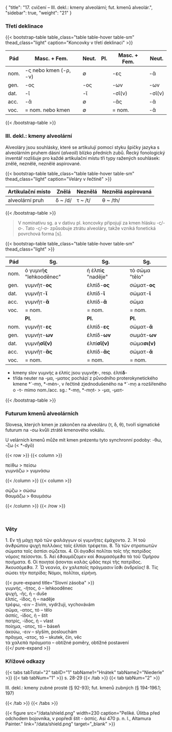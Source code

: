 {
    "title": "17. cvičení – III. dekl.: kmeny alveolární; fut. kmenů alveolár.",
    "sidebar": true,
    "weight": "21"
}

### Třetí deklinace

{{< bootstrap-table table_class="table table-hover table-sm" thead_class="light" caption="Koncovky v třetí deklinaci" >}}

| Pád  | Masc. + Fem.          | Neut. | Pl.  | Masc. + Fem. | Neut.  |
| ---- | --------------------- | ----- | ---- | ------------ | ------ |
| nom. | -ς nebo kmen (-ρ, -ν) | ∅     |      | -ες          | -ᾰ     |
| gen. | -ος                   | -ος   |      | -ων          | -ων    |
| dat. | -ῐ                    | -ῐ    |      | -σῐ(ν)       | -σῐ(ν) |
| acc. | -ᾰ                    | ∅     |      | -ᾰς          | -ᾰ     |
| voc. | = nom. nebo kmen      | ∅     |      | = nom.       | -ᾰ     |

 {{< /bootstrap-table >}}



### III. dekl.: kmeny alveolární

Alveoláry jsou souhlásky, které se artikulují pomocí styku špičky jazyka s alveolárním pruhem dásní (*alveoli*) blízko předních zubů. Řecký fonologický inventář rozlišuje pro každé artikulační místu tři typy ražených souhlásek: znělé, neznělé, neznělé aspirované.

{{< bootstrap-table table_class="table table-hover table-sm" thead_class="light" caption="Veláry v řečtině" >}}

| Artikulační místo | Znělá   | Neznělá | Neznělá aspirovaná |
| ----------------- | ------- | ------- | ------------------ |
| alveolární pruh   | δ ~ /d/ | τ ~ /t/ | θ ~ /th/           |

 {{< /bootstrap-table >}}

> V nominativu sg. a v dativu pl. koncovky připojují za kmen hlásku -ς/-σ-. Tato -ς/-σ- způsobuje ztrátu alveoláry, takže vzniká fonetická povrchová forma [s].  

{{< bootstrap-table table_class="table table-hover table-sm" thead_class="light" >}}

| Pád  | Sg.                        | Sg.                  | Sg.            |
| ---- | -------------------------- | -------------------- | -------------- |
| nom. | ὁ γυμνή**ς** "lehkooděnec" | ἡ ἐλπί**ς** "naděje" | τὸ σῶμα "tělo" |
| gen. | γυμνῆτ-**ος**              | ἐλπίδ-**ος**         | σώματ-**ος**   |
| dat. | γυμνῆτ-**ῐ**               | ἐλπίδ-**ῐ**          | σώματ-**ῑ**    |
| acc. | γυμνῆτ-**ᾰ**               | ἐλπίδ-**ᾰ**          | σῶμα           |
| voc. | = nom.                     | = nom.               | = nom.         |
|      | **Pl.**                    | **Pl.**              | **Pl.**        |
| nom. | γυμνῆτ-**ες**              | ἐλπίδ-**ες**         | σώματ-**ᾰ**    |
| gen. | γυμνήτ-__ων__              | ἐλπίδ-**ων**         | σωμάτ-**ων**   |
| dat. | γυμνῆ**σῐ(ν)**             | ἐλπί**σῐ(ν)**        | σώμα**σι(ν)**  |
| acc. | γυμνῆτ-__ᾰς__              | ἐλπίδ-**ᾰς**         | σώματ-**ᾰ**    |
| voc. | = nom.                     | = nom.               | = nom.         |

- kmeny slov γυμνής a ἐλπίς jsou γυμνῆ**τ**-, resp. ἐλπί**δ**- 
- třída neuter na -μα, -ματος pochází z původního proterokynetického kmene *´-mn̩, *-mén-, v řečtině zjednodušeného na *´-mn̩ a rozšířeného o -τ- mimo nom./acc. sg.: *-mn̩, *-mn̩t- > -μα, -ματ- 

{{< /bootstrap-table >}}



### Futurum kmenů alveolárních

Slovesa, kterých kmen je zakončen na alveoláru (τ, δ, θ), tvoří sigmatické futurum na -σω kvůli ztrátě kmenového vokálu. 

U velárních kmenů může mít kmen prézentu tyto synchronní podoby: -θω, -ζω (< *-dyō)

{{< row >}}
{{< column >}}

πείθω > πείσω  
γυμνάζω > γυμνάσω

{{< /column >}} 
{{< column >}}

σῴζω > σώσω  
θαυμάζω > θαυμάσω

{{< /column >}} 
{{< /row >}}

&nbsp;



### Věty 

1\. Ev τῇ μάχῃ πρὸ τῶν φαλάγγων οἱ γυμνῆτες ἐμάχοντο. 2. Ἡ τοῦ ἀνϑρώπου ψυχὴ πολλάκις ταῖς ἐλπίσι τρέφεται. 8. Τὰ τῶν στρατιωτῶν σώματα ταῖς ἀσπίσι σῴζεται. 4. Οἱ ἀγαϑοὶ πολῖται τοῖς τῆς πατρίδος νόμοις πείσονται. 5. Ἀεὶ ἐϑαυμάζομεν καὶ ϑαυμασόμεϑα τὰ τοῦ Ὁμήρου ποιήματα. 6. Οἱ ποιηταὶ ᾷσονται καλὰς ᾠδὰς περὶ τῆς πατρίδος. Ἀκουσόμεϑα. 7. Ὦ νεανία, ἐν χαλεποῖς πράγμασιν ἴσϑι ἀνδρεῖος! 8. Τίς σώσει τὴν πατρίδα; Νόμοι, πολῖται, εἰρήνη.

{{< pure-expand title="Slovní zásoba" >}}      
γυμνής, -ῆτος, ὁ – lehkooděnec   
ψυχή, -ῆς, ἡ – duše  
ἐλπίς, -ίδος, ἡ – naděje   
τρέφω, -ειν – živím, vydržuji, vychovávám   
σῶμα, -ατος, τό – tělo    
ἀσπίς, -ίδος, ἡ – štít  
πατρίς, -ίδος, ἡ – vlast   
ποίημα, -ατος, τό – báseň  
ἀκούω, -ειν  – slyším, poslouchám   
πρᾶγμα, -ατος, τό – skutek, čin, věc  
τὰ χαλεπὰ πράγματα – obtížné poměry, obtížné postavení    
{{</ pure-expand >}}



### Křížové odkazy

{{< tabs tabTotal="2" tabID="1" tabName1="Hnátek" tabName2="Niederle" >}}
{{< tab tabNum="1" >}}
s. 28-29
{{< /tab >}}
{{< tab tabNum="2" >}}

III. dekl.: kmeny zubné prosté (§ 92-93); fut. kmenů zubných (§ 194-196.1; 197)

{{< /tab >}}
{{< /tabs >}}

{{< figure src="/data/shield.png" width=230 caption="Peliké. Úlitba před odchodem bojovníka, v popředí štít - ἀσπίς. Asi 470 p. n. l., Altamura Painter." link="/data/shield.png" target=”_blank” >}}